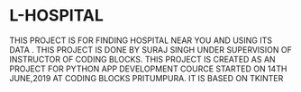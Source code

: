 # L-HOSPITAL
THIS PROJECT IS FOR FINDING HOSPITAL NEAR YOU AND USING ITS DATA . THIS PROJECT IS DONE BY SURAJ SINGH UNDER  SUPERVISION OF INSTRUCTOR OF CODING BLOCKS.   THIS PROJECT IS CREATED AS AN PROJECT FOR PYTHON APP DEVELOPMENT COURCE STARTED ON 14TH JUNE,2019 AT CODING BLOCKS PRITUMPURA.
IT IS BASED ON TKINTER
